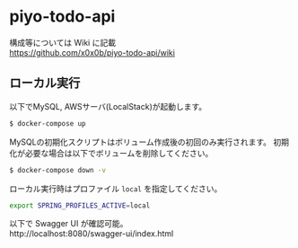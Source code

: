 # piyo-todo-api

構成等については Wiki に記載  
https://github.com/x0x0b/piyo-todo-api/wiki

## ローカル実行

以下でMySQL, AWSサーバ(LocalStack)が起動します。

```bash
$ docker-compose up
```

MySQLの初期化スクリプトはボリューム作成後の初回のみ実行されます。
初期化が必要な場合は以下でボリュームを削除してください。

```bash
$ docker-compose down -v
```

ローカル実行時はプロファイル `local` を指定してください。

```bash
export SPRING_PROFILES_ACTIVE=local
```

以下で Swagger UI が確認可能。  
http://localhost:8080/swagger-ui/index.html
